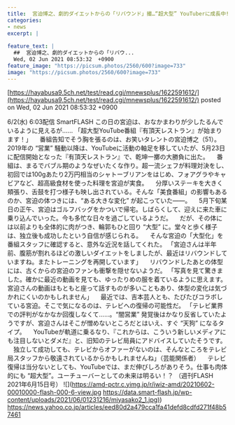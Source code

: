 ```yaml
---
title:  宮迫博之、劇的ダイエットからの「リバウンド」撮…“超大型” YouTuberに成長中!?  
categories:
- news
excerpt: |
  
feature_text: |
  ##  宮迫博之、劇的ダイエットからの「リバウ...
  Wed, 02 Jun 2021 08:53:32  +0900
feature_image: "https://picsum.photos/2560/600?image=733"
image: "https://picsum.photos/2560/600?image=733"
---
```


[https://hayabusa9.5ch.net/test/read.cgi/mnewsplus/1622591612/](https://hayabusa9.5ch.net/test/read.cgi/mnewsplus/1622591612/)
posted on Wed, 02 Jun 2021 08:53:32  +0900

<!--more-->

6/2(水) 6:03配信 SmartFLASH この日の宮迫は、おなかまわりが少したるんでいるように見えるが…… 「超大型YouTube番組『有頂天レストラン』が始まります！」 　番組告知でそう胸を張るのは、お笑いタレントの宮迫博之（51）。2019年の “営業” 騒動以降は、YouTubeに活動の軸足を移していたが、5月23日に配信開始となった『有頂天レストラン』で、乾坤一擲の大勝負に出た。 　番組は、まるでバブル期のようなぜいたくな作り。超一流シェフが料理対決をし、初回では100gあたり2万円相当のシャトーブリアンをはじめ、フォアグラやキャビアなど、超高級食材を使った料理を宮迫が実食。 　分厚いステーキを大きく頬張り、舌鼓を打つ様子も映し出されている。そんな「美食番組」の影響もあるのか、宮迫の体つきには、“ある大きな変化” が起こっていた——。 　5月下旬某日の正午、宮迫はゴルフバッグをかついで帰宅。しばらくして、迎えに来た車に乗り込んでいった。今も多忙な日々を過ごしているようだ。 　だが、その体には以前よりも全体的に肉がつき、輪郭もひと回り “大型” に。堂々と歩く様子は、独立後も成功したという自信が感じられる。 　そんな宮迫の「大型化」を番組スタッフに確認すると、意外な近況を話してくれた。 「宮迫さんは半年前、腹筋が割れるほどの激しいダイエットをしましたが、最近はリバウンドしていますね。またトレーニングを再開しています」 　リバウンドしたあとの体型には、古くからの宮迫のファンも衝撃を隠せないようだ。 「写真を見て驚きました。確かに最近の動画を見ても、ゆったりめの服を着ているように思えます。宮迫さんの動画はもともと座って話すものが多いこともあり、体型の変化は気づかれにくいのかもしれません」 　最近では、吉本芸人とも、たびたびコラボしている宮迫。そこで気になるのは、テレビへの復帰の可能性だ。 「テレビ業界での評判がなかなか回復しなくて……。“闇営業” 発覚後はかなり反省していたようですが、宮迫さんはそこが憎めないところだとはいえ、すぐ “天狗” になるタイプ。 　YouTubeが軌道に乗るなり、『これからは、こういう新しいメディアにも注目しないとダメだ』と、旧知のテレビ局員にアドバイスしていたそうです。 　独立して成功しても、テレビからオファーがないのは、そんなところをテレビ局スタッフから敬遠されているからかもしれませんね」（芸能関係者） 　テレビ復帰は当分ないとしても、YouTubeでは、まだ伸びしろがありそう。仕事も肉体的にも “超大型”。ユーチューバーとしての未来は明るい！？ （週刊FLASH　2021年6月15日号） ![](https://amd-pctr.c.yimg.jp/r/iwiz-amd/20210602-00010000-flash-000-6-view.jpg [https://data.smart-flash.jp/wp-content/uploads/2021/06/01231216/miyasako2_1.jpg)](https://data.smart-flash.jp/wp-content/uploads/2021/06/01231216/miyasako2_1.jpg)) https://news.yahoo.co.jp/articles/eed80d2a479cca1fa41defd8cdfd271f48b57461

